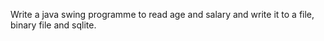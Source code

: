 Write a java swing programme to read age and salary and write it to a file, binary file and sqlite.
